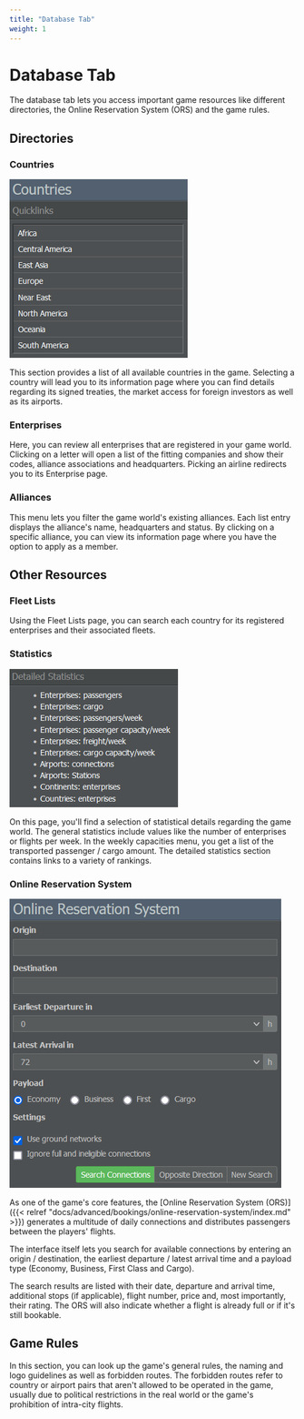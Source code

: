 ```yaml
---
title: "Database Tab"
weight: 1
---
```


# Database Tab

The database tab lets you access important game resources like different directories, the Online Reservation System (ORS) and the game rules.

## Directories

### Countries

![Country Quicklinks](countries_01.png "Country Quicklinks")

This section provides a list of all available countries in the game. Selecting a country will lead you to its information page where you can find details regarding its signed treaties, the market access for foreign investors as well as its airports.

### Enterprises

Here, you can review all enterprises that are registered in your game world. Clicking on a letter will open a list of the fitting companies and show their codes, alliance associations and headquarters. Picking an airline redirects you to its Enterprise page.

### Alliances

This menu lets you filter the game world's existing alliances. Each list entry displays the alliance's name, headquarters and status. By clicking on a specific alliance, you can view its information page where you have the option to apply as a member.

## Other Resources

### Fleet Lists

Using the Fleet Lists page, you can search each country for its registered enterprises and their associated fleets. 

### Statistics

![Statistical Information](statistics_01.png "Statistical Information")

On this page, you'll find a selection of statistical details regarding the game world. The general statistics include values like the number of enterprises or flights per week. In the weekly capacities menu, you get a list of the transported passenger / cargo amount. The detailed statistics section contains links to a variety of rankings.

### Online Reservation System

![Connection Search](ORS_01.png "Connection Search")

As one of the game's core features, the [Online Reservation System (ORS)]({{< relref "docs/advanced/bookings/online-reservation-system/index.md" >}}) generates a multitude of daily connections and distributes passengers between the players' flights.

The interface itself lets you search for available connections by entering an origin / destination, the earliest departure / latest arrival time and a payload type (Economy, Business, First Class and Cargo).

The search results are listed with their date, departure and arrival time, additional stops (if applicable), flight number, price and, most importantly, their rating. The ORS will also indicate whether a flight is already full or if it's still bookable.

## Game Rules

In this section, you can look up the game's general rules, the naming and logo guidelines as well as forbidden routes. The forbidden routes refer to country or airport pairs that aren't allowed to be operated in the game, usually due to political restrictions in the real world or the game's prohibition of intra-city flights.

